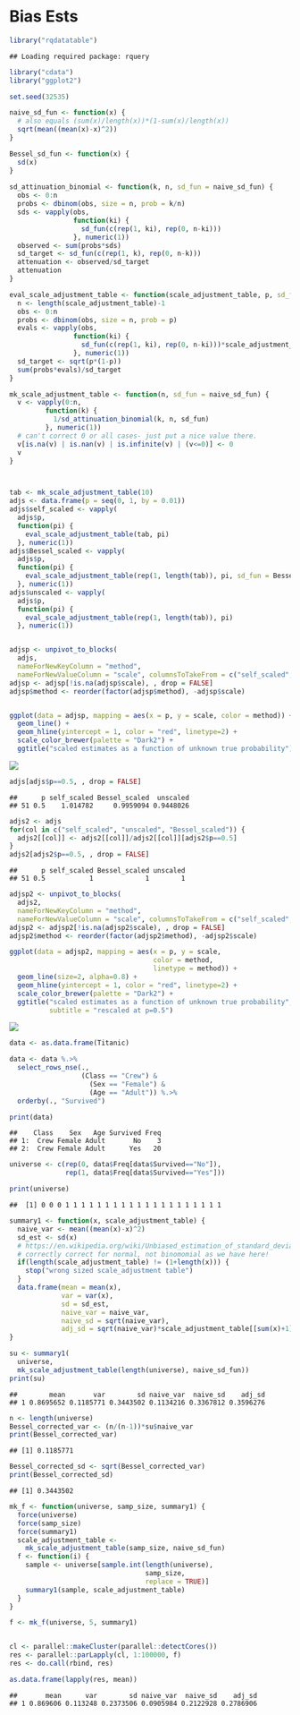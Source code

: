 Bias Ests
================

``` r
library("rqdatatable")
```

    ## Loading required package: rquery

``` r
library("cdata")
library("ggplot2")

set.seed(32535)

naive_sd_fun <- function(x) {
  # also equals (sum(x)/length(x))*(1-sum(x)/length(x))
  sqrt(mean((mean(x)-x)^2))
}

Bessel_sd_fun <- function(x) {
  sd(x)
}
  
sd_attinuation_binomial <- function(k, n, sd_fun = naive_sd_fun) {
  obs <- 0:n
  probs <- dbinom(obs, size = n, prob = k/n)
  sds <- vapply(obs,
                function(ki) {
                  sd_fun(c(rep(1, ki), rep(0, n-ki)))
                }, numeric(1))
  observed <- sum(probs*sds)
  sd_target <- sd_fun(c(rep(1, k), rep(0, n-k)))
  attenuation <- observed/sd_target
  attenuation
}

eval_scale_adjustment_table <- function(scale_adjustment_table, p, sd_fun = naive_sd_fun) {
  n <- length(scale_adjustment_table)-1
  obs <- 0:n
  probs <- dbinom(obs, size = n, prob = p)
  evals <- vapply(obs,
                function(ki) {
                  sd_fun(c(rep(1, ki), rep(0, n-ki)))*scale_adjustment_table[[ki+1]]
                }, numeric(1))
  sd_target <- sqrt(p*(1-p))
  sum(probs*evals)/sd_target
}

mk_scale_adjustment_table <- function(n, sd_fun = naive_sd_fun) {
  v <- vapply(0:n,
         function(k) {
           1/sd_attinuation_binomial(k, n, sd_fun)
         }, numeric(1))
  # can't correct 0 or all cases- just put a nice value there.
  v[is.na(v) | is.nan(v) | is.infinite(v) | (v<=0)] <- 0
  v
}



tab <- mk_scale_adjustment_table(10)
adjs <- data.frame(p = seq(0, 1, by = 0.01))
adjs$self_scaled <- vapply(
  adjs$p,
  function(pi) {
    eval_scale_adjustment_table(tab, pi)
  }, numeric(1))
adjs$Bessel_scaled <- vapply(
  adjs$p,
  function(pi) {
    eval_scale_adjustment_table(rep(1, length(tab)), pi, sd_fun = Bessel_sd_fun)
  }, numeric(1))
adjs$unscaled <- vapply(
  adjs$p,
  function(pi) {
    eval_scale_adjustment_table(rep(1, length(tab)), pi)
  }, numeric(1))


adjsp <- unpivot_to_blocks(
  adjs, 
  nameForNewKeyColumn = "method", 
  nameForNewValueColumn = "scale", columnsToTakeFrom = c("self_scaled", "unscaled", "Bessel_scaled"))
adjsp <- adjsp[!is.na(adjsp$scale), , drop = FALSE]
adjsp$method <- reorder(factor(adjsp$method), -adjsp$scale)


ggplot(data = adjsp, mapping = aes(x = p, y = scale, color = method)) +
  geom_line() +
  geom_hline(yintercept = 1, color = "red", linetype=2) + 
  scale_color_brewer(palette = "Dark2") + 
  ggtitle("scaled estimates as a function of unknown true probability")
```

![](BiasEsts_files/figure-markdown_github/unnamed-chunk-1-1.png)

``` r
adjs[adjs$p==0.5, , drop = FALSE]
```

    ##      p self_scaled Bessel_scaled  unscaled
    ## 51 0.5    1.014782     0.9959094 0.9448026

``` r
adjs2 <- adjs
for(col in c("self_scaled", "unscaled", "Bessel_scaled")) {
  adjs2[[col]] <- adjs2[[col]]/adjs2[[col]][adjs2$p==0.5]
}
adjs2[adjs2$p==0.5, , drop = FALSE]
```

    ##      p self_scaled Bessel_scaled unscaled
    ## 51 0.5           1             1        1

``` r
adjsp2 <- unpivot_to_blocks(
  adjs2, 
  nameForNewKeyColumn = "method", 
  nameForNewValueColumn = "scale", columnsToTakeFrom = c("self_scaled", "unscaled", "Bessel_scaled"))
adjsp2 <- adjsp2[!is.na(adjsp2$scale), , drop = FALSE]
adjsp2$method <- reorder(factor(adjsp2$method), -adjsp2$scale)

ggplot(data = adjsp2, mapping = aes(x = p, y = scale, 
                                    color = method,
                                    linetype = method)) +
  geom_line(size=2, alpha=0.8) +
  geom_hline(yintercept = 1, color = "red", linetype=2) + 
  scale_color_brewer(palette = "Dark2") + 
  ggtitle("scaled estimates as a function of unknown true probability",
          subtitle = "rescaled at p=0.5")
```

![](BiasEsts_files/figure-markdown_github/unnamed-chunk-1-2.png)

``` r
data <- as.data.frame(Titanic)

data <- data %.>% 
  select_rows_nse(., 
                  (Class == "Crew") & 
                    (Sex == "Female") & 
                    (Age == "Adult")) %.>%
  orderby(., "Survived")

print(data)
```

    ##    Class    Sex   Age Survived Freq
    ## 1:  Crew Female Adult       No    3
    ## 2:  Crew Female Adult      Yes   20

``` r
universe <- c(rep(0, data$Freq[data$Survived=="No"]),
              rep(1, data$Freq[data$Survived=="Yes"]))

print(universe)
```

    ##  [1] 0 0 0 1 1 1 1 1 1 1 1 1 1 1 1 1 1 1 1 1 1 1 1

``` r
summary1 <- function(x, scale_adjustment_table) {
  naive_var <- mean((mean(x)-x)^2)
  sd_est <- sd(x)
  # https://en.wikipedia.org/wiki/Unbiased_estimation_of_standard_deviation
  # correctly correct for normal, not binomomial as we have here!
  if(length(scale_adjustment_table) != (1+length(x))) {
    stop("wrong sized scale_adjustment table")
  }
  data.frame(mean = mean(x),
             var = var(x),
             sd = sd_est,
             naive_var = naive_var,
             naive_sd = sqrt(naive_var),
             adj_sd = sqrt(naive_var)*scale_adjustment_table[[sum(x)+1]])
}

su <- summary1(
  universe, 
  mk_scale_adjustment_table(length(universe), naive_sd_fun))
print(su)
```

    ##        mean       var        sd naive_var  naive_sd    adj_sd
    ## 1 0.8695652 0.1185771 0.3443502 0.1134216 0.3367812 0.3596276

``` r
n <- length(universe)
Bessel_corrected_var <- (n/(n-1))*su$naive_var
print(Bessel_corrected_var)
```

    ## [1] 0.1185771

``` r
Bessel_corrected_sd <- sqrt(Bessel_corrected_var)
print(Bessel_corrected_sd)
```

    ## [1] 0.3443502

``` r
mk_f <- function(universe, samp_size, summary1) {
  force(universe)
  force(samp_size)
  force(summary1)
  scale_adjustment_table <- 
    mk_scale_adjustment_table(samp_size, naive_sd_fun)
  f <- function(i) {
    sample <- universe[sample.int(length(universe), 
                                  samp_size, 
                                  replace = TRUE)]
    summary1(sample, scale_adjustment_table)
  }
}

f <- mk_f(universe, 5, summary1)


cl <- parallel::makeCluster(parallel::detectCores())
res <- parallel::parLapply(cl, 1:100000, f)
res <- do.call(rbind, res)

as.data.frame(lapply(res, mean))
```

    ##       mean      var        sd naive_var  naive_sd    adj_sd
    ## 1 0.869606 0.113248 0.2373506 0.0905984 0.2122928 0.2786906
